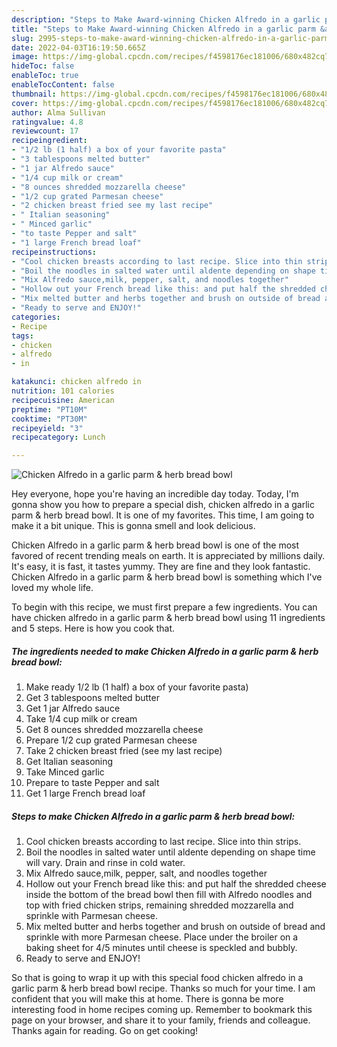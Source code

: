 ```yaml
---
description: "Steps to Make Award-winning Chicken Alfredo in a garlic parm &amp;amp; herb bread bowl"
title: "Steps to Make Award-winning Chicken Alfredo in a garlic parm &amp;amp; herb bread bowl"
slug: 2995-steps-to-make-award-winning-chicken-alfredo-in-a-garlic-parm-and-amp-herb-bread-bowl
date: 2022-04-03T16:19:50.665Z
image: https://img-global.cpcdn.com/recipes/f4598176ec181006/680x482cq70/chicken-alfredo-in-a-garlic-parm-herb-bread-bowl-recipe-main-photo.jpg
hideToc: false
enableToc: true
enableTocContent: false
thumbnail: https://img-global.cpcdn.com/recipes/f4598176ec181006/680x482cq70/chicken-alfredo-in-a-garlic-parm-herb-bread-bowl-recipe-main-photo.jpg
cover: https://img-global.cpcdn.com/recipes/f4598176ec181006/680x482cq70/chicken-alfredo-in-a-garlic-parm-herb-bread-bowl-recipe-main-photo.jpg
author: Alma Sullivan
ratingvalue: 4.8
reviewcount: 17
recipeingredient:
- "1/2 lb (1 half) a box of your favorite pasta"
- "3 tablespoons melted butter"
- "1 jar Alfredo sauce"
- "1/4 cup milk or cream"
- "8 ounces shredded mozzarella cheese"
- "1/2 cup grated Parmesan cheese"
- "2 chicken breast fried see my last recipe"
- " Italian seasoning"
- " Minced garlic"
- "to taste Pepper and salt"
- "1 large French bread loaf"
recipeinstructions:
- "Cool chicken breasts according to last recipe. Slice into thin strips."
- "Boil the noodles in salted water until aldente depending on shape time will vary. Drain and rinse in cold water."
- "Mix Alfredo sauce,milk, pepper, salt, and noodles together"
- "Hollow out your French bread like this: and put half the shredded cheese inside the bottom of the bread bowl then fill with Alfredo noodles and top with fried chicken strips, remaining shredded mozzarella and sprinkle with Parmesan cheese."
- "Mix melted butter and herbs together and brush on outside of bread and sprinkle with more Parmesan cheese. Place under the broiler on a baking sheet for 4/5 minutes until cheese is speckled and bubbly."
- "Ready to serve and ENJOY!"
categories:
- Recipe
tags:
- chicken
- alfredo
- in

katakunci: chicken alfredo in 
nutrition: 101 calories
recipecuisine: American
preptime: "PT10M"
cooktime: "PT30M"
recipeyield: "3"
recipecategory: Lunch

---
```



![Chicken Alfredo in a garlic parm &amp; herb bread bowl](https://img-global.cpcdn.com/recipes/f4598176ec181006/680x482cq70/chicken-alfredo-in-a-garlic-parm-herb-bread-bowl-recipe-main-photo.jpg)

Hey everyone, hope you're having an incredible day today. Today, I'm gonna show you how to prepare a special dish, chicken alfredo in a garlic parm &amp; herb bread bowl. It is one of my favorites. This time, I am going to make it a bit unique. This is gonna smell and look delicious.



Chicken Alfredo in a garlic parm &amp; herb bread bowl is one of the most favored of recent trending meals on earth. It is appreciated by millions daily. It's easy, it is fast, it tastes yummy. They are fine and they look fantastic. Chicken Alfredo in a garlic parm &amp; herb bread bowl is something which I've loved my whole life.


To begin with this recipe, we must first prepare a few ingredients. You can have chicken alfredo in a garlic parm &amp; herb bread bowl using 11 ingredients and 5 steps. Here is how you cook that.

<!--inarticleads1-->

##### The ingredients needed to make Chicken Alfredo in a garlic parm &amp; herb bread bowl:

1. Make ready 1/2 lb (1 half) a box of your favorite pasta)
1. Get 3 tablespoons melted butter
1. Get 1 jar Alfredo sauce
1. Take 1/4 cup milk or cream
1. Get 8 ounces shredded mozzarella cheese
1. Prepare 1/2 cup grated Parmesan cheese
1. Take 2 chicken breast fried (see my last recipe)
1. Get  Italian seasoning
1. Take  Minced garlic
1. Prepare to taste Pepper and salt
1. Get 1 large French bread loaf




<!--inarticleads2-->

##### Steps to make Chicken Alfredo in a garlic parm &amp; herb bread bowl:

1. Cool chicken breasts according to last recipe. Slice into thin strips.
1. Boil the noodles in salted water until aldente depending on shape time will vary. Drain and rinse in cold water.
1. Mix Alfredo sauce,milk, pepper, salt, and noodles together
1. Hollow out your French bread like this: and put half the shredded cheese inside the bottom of the bread bowl then fill with Alfredo noodles and top with fried chicken strips, remaining shredded mozzarella and sprinkle with Parmesan cheese.
1. Mix melted butter and herbs together and brush on outside of bread and sprinkle with more Parmesan cheese. Place under the broiler on a baking sheet for 4/5 minutes until cheese is speckled and bubbly.
1. Ready to serve and ENJOY!



So that is going to wrap it up with this special food chicken alfredo in a garlic parm &amp; herb bread bowl recipe. Thanks so much for your time. I am confident that you will make this at home. There is gonna be more interesting food in home recipes coming up. Remember to bookmark this page on your browser, and share it to your family, friends and colleague. Thanks again for reading. Go on get cooking!
